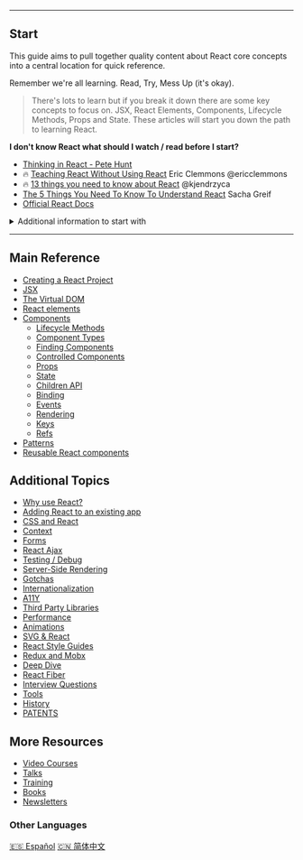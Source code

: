
---
Start
---
This guide aims to pull together quality content about React core concepts into a central location for quick reference.

Remember we're all learning.  Read, Try, Mess Up (it's okay).

>There's lots to learn but if you break it down there are some key concepts to focus on. JSX, React Elements, Components, Lifecycle Methods, Props and State.  These articles will start you down the path to learning React.

**I don't know React what should I watch / read before I start?**
* [Thinking in React - Pete Hunt](https://facebook.github.io/react/docs/thinking-in-react.html)
* 🔥 [Teaching React Without Using React](https://medium.com/@ericclemmons/teaching-react-without-using-react-a4b87cfd4e87#.q8cyvryw1) Eric Clemmons @ericclemmons
* 🔥 [13 things you need to know about React](http://aimforsimplicity.com/post/13-things-you-need-to-know-about-react)  @kjendrzyca
* [The 5 Things You Need To Know To Understand React](https://medium.com/@sachagreif/the-5-things-you-need-to-know-to-understand-react-a1dbd5d114a3#.uii8of7um) Sacha Greif
* [Official React Docs](https://facebook.github.io/react/docs/hello-world.html)

<details>
 <summary>Additional information to start with</summary>

* [Pete Hunt: React: Rethinking best practices JSConf EU 2013](https://www.youtube.com/watch?v=x7cQ3mrcKaY)
* [React in 7 Minutes](https://egghead.io/lessons/react-react-in-7-minutes) this is a slightly dated but still really good starter
* [Complete Intro to React - React, Webpack, Babel, Redux, React Router, SSR](https://btholt.github.io/complete-intro-to-react/) Brian Holt(@holtbt) for Frontend Masters worshop
* [React "Aha" Moments](https://tylermcginnis.com/react-aha-moments) Tyler McGinnis @tylermcginnis33
* [All the terrible things I did the first time I wrote a complex React App ](https://youtu.be/Fk--XUEorvc?t=20666) Raquel @raquelxmoss
* [Introduction to React](https://mva.microsoft.com/en-US/training-courses/introduction-to-react-16635?l=4wrKgdJrC_206218965) Eric W. Greene / Microsoft Virtual Academy
</details>

<hr>

## Main Reference

- [Creating a React Project](creating-a-react-project/)
- [JSX](jsx/)
- [The Virtual DOM](the-virtual-dom/)
- [React elements](react-elements/)
- [Components](components/)
  - [Lifecycle Methods](lifecycle-methods/)
  - [Component Types](component-types/)
  - [Finding Components](finding-components/)
  - [Controlled Components](controlled-components/)
  - [Props](props/)
  - [State](state/)
  - [Children API](children-api/)
  - [Binding](binding/)
  - [Events](events/)
  - [Rendering](rendering/)
  - [Keys](keys/)
  - [Refs](refs/)
- [Patterns](patterns/)
- [Reusable React components](component-reuse-maintainable/)

## Additional Topics
- [Why use React?](why-use-react/)
- [Adding React to an existing app](add-to-existing-app/)
- [CSS and React](css/)
- [Context](context/)
- [Forms](forms/)
- [React Ajax](react-ajax/)
- [Testing / Debug](testing/)
- [Server-Side Rendering](server-side-rendering/)
- [Gotchas](gotchas/)
- [Internationalization](internationalization/)
- [A11Y](a11y/)
- [Third Party Libraries](third-party-libraries/)
- [Performance](performance/)
- [Animations](animations/)
- [SVG & React](svg-react/)
- [React Style Guides](style-guides/)
- [Redux and Mobx](redux-mobx/)
- [Deep Dive](deep-dive/)
- [React Fiber](react-fiber/)
- [Interview Questions](interview-questions/)
- [Tools](tools/)
- [History](history/)
- [PATENTS](patents/)

## More Resources
- [Video Courses](videos-courses/)
- [Talks](talks/)
- [Training](training/)
- [Books](books/)
- [Newsletters](newsletters/)

### Other Languages
[🇪🇸 Español](https://github.com/xDae/react-faq)
[🇨🇳 简体中文](https://github.com/justjavac/react-faq)
